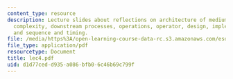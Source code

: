 ```yaml
---
content_type: resource
description: Lecture slides about reflections on architecture of medium systems, architecture,
  complexity, downstream processes, operations, operator, design, implementation,
  and sequence and timing.
file: /media/https%3A/open-learning-course-data-rc.s3.amazonaws.com/esd-34-system-architecture-january-iap-2007/d1d77cedd935a086bfb06c46b69c799f_lec4.pdf
file_type: application/pdf
resourcetype: Document
title: lec4.pdf
uid: d1d77ced-d935-a086-bfb0-6c46b69c799f
---
```

